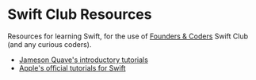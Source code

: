 # Swift Club Resources

Resources for learning Swift, for the use of [Founders & Coders](www.foundersandcoders.com) Swift Club (and any curious coders).

* [Jameson Quave's introductory tutorials](http://jamesonquave.com/blog/tutorials/)
* [Apple's official tutorials for Swift](https://swifteducation.github.io/teaching_app_development_with_swift/)
